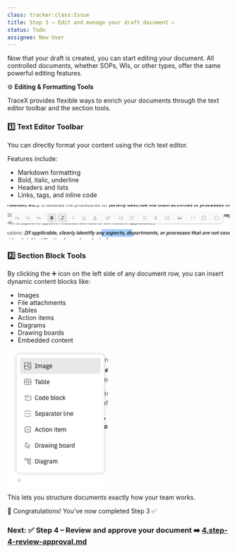 ```yaml
---
class: tracker:class:Issue
title: Step 3 – Edit and manage your draft document ✍️
status: Todo
assignee: New User
---
```


Now that your draft is created, you can start editing your document. All controlled documents, whether SOPs, WIs, or other types, offer the same powerful editing features.

⚙️ **Editing & Formatting Tools**

TraceX provides flexible ways to enrich your documents through the text editor toolbar and the section tools.

### 1️⃣ Text Editor Toolbar
You can directly format your content using the rich text editor.

Features include:
- Markdown formatting
- Bold, italic, underline
- Headers and lists
- Links, tags, and inline code

![Text Editor](../assets/images/text-editor-image.png)

### 2️⃣ Section Block Tools
By clicking the ➕ icon on the left side of any document row, you can insert dynamic content blocks like:
- Images
- File attachments
- Tables
- Action items
- Diagrams
- Drawing boards
- Embedded content

![Section Tools](../assets/images/section-block-tool.png)

This lets you structure documents exactly how your team works.

🎉 Congratulations! You’ve now completed Step 3 ✅

### Next: ✅ Step 4 – Review and approve your document ➡️ [4.step-4-review-approval.md](./4.step-4-review-approval.md)
